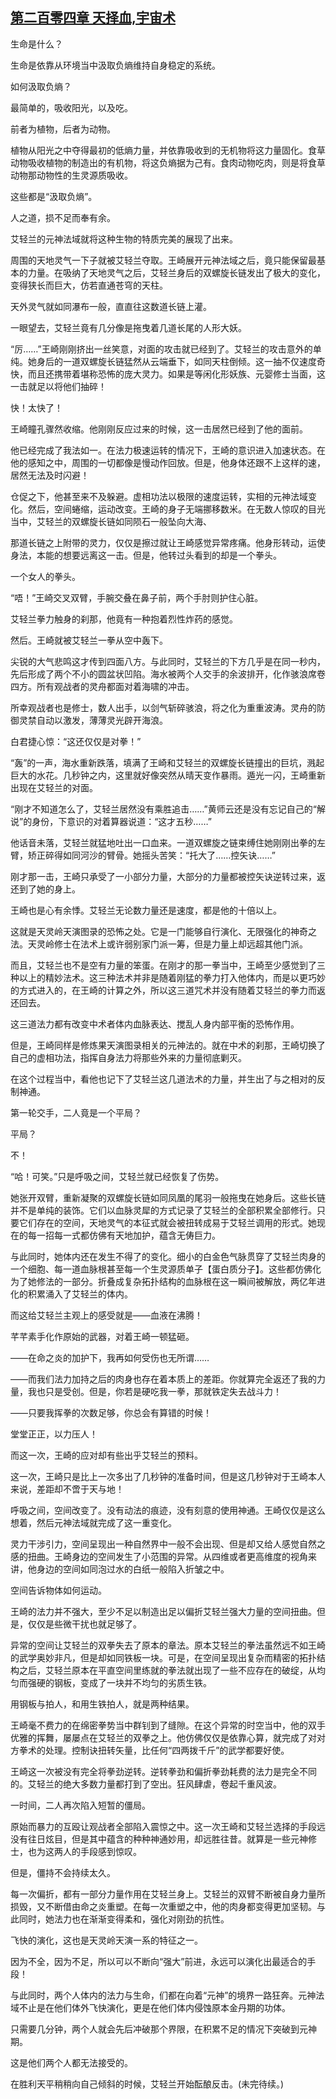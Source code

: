 ## [第二百零四章 天择血,宇宙术](https://www.xxbiquge.com/11_11207/9103718.html)


  生命是什么？

  生命是依靠从环境当中汲取负熵维持自身稳定的系统。

  如何汲取负熵？

  最简单的，吸收阳光，以及吃。

  前者为植物，后者为动物。

  植物从阳光之中夺得最初的低熵力量，并依靠吸收到的无机物将这力量固化。食草动物吸收植物的制造出的有机物，将这负熵据为己有。食肉动物吃肉，则是将食草动物那动物性的生灵源质吸收。

  这些都是“汲取负熵”。

  人之道，损不足而奉有余。

  艾轻兰的元神法域就将这种生物的特质完美的展现了出来。

  周围的天地灵气一下子就被艾轻兰夺取。王崎展开元神法域之后，竟只能保留最基本的力量。在吸纳了天地灵气之后，艾轻兰身后的双螺旋长链发出了极大的变化，变得狭长而巨大，仿若直通苍穹的天柱。

  天外灵气就如同瀑布一般，直直往这数道长链上灌。

  一眼望去，艾轻兰竟有几分像是拖曳着几道长尾的人形大妖。

  “厉……”王崎刚刚挤出一丝笑意，对面的攻击就已经到了。艾轻兰的攻击意外的单纯。她身后的一道双螺旋长链猛然从云端垂下，如同天柱倒倾。这一抽不仅速度奇快，而且还携带着堪称恐怖的庞大灵力。如果是等闲化形妖族、元婴修士当面，这一击就足以将他们抽碎！

  快！太快了！

  王崎瞳孔骤然收缩。他刚刚反应过来的时候，这一击居然已经到了他的面前。

  他已经完成了我法如一。在法力极速运转的情况下，王崎的意识进入加速状态。在他的感知之中，周围的一切都像是慢动作回放。但是，他身体还跟不上这样的速，居然无法及时闪避！

  仓促之下，他甚至来不及躲避。虚相功法以极限的速度运转，实相的元神法域变化。然后，空间蜷缩，运动改变。王崎的身子无端挪移数米。在无数人惊叹的目光当中，艾轻兰的双螺旋长链如同陨石一般坠向大海、

  那道长链之上附带的灵力，仅仅是擦过就让王崎感觉异常疼痛。他身形转动，运使身法，本能的想要远离这一击。但是，他转过头看到的却是一个拳头。

  一个女人的拳头。

  “唔！”王崎交叉双臂，手腕交叠在鼻子前，两个手肘则护住心脏。

  艾轻兰拳力触身的刹那，他竟有一种抱着烈性炸药的感觉。

  然后。王崎就被艾轻兰一拳从空中轰下。

  尖锐的大气悲鸣这才传到四面八方。与此同时，艾轻兰的下方几乎是在同一秒内，先后形成了两个不小的圆盆状凹陷。海水被两个人交手的余波排开，化作骇浪席卷四方。所有观战者的灵舟都面对着海啸的冲击。

  所幸观战者也是修士，数人出手，以剑气斩碎骇浪，将之化为重重波涛。灵舟的防御灵禁自动以激发，薄薄灵光辟开海浪。

  白君捷心惊：“这还仅仅是对拳！”

  “轰”的一声，海水重新跌落，填满了王崎和艾轻兰的双螺旋长链撞出的巨坑，溅起巨大的水花。几秒钟之内，这里就好像突然从晴天变作暴雨。遁光一闪，王崎重新出现在艾轻兰的对面。

  “刚才不知道怎么了，艾轻兰居然没有乘胜追击……”黄师云还是没有忘记自己的“解说”的身份，下意识的对着算器说道：“这才五秒……”

  他话音未落，艾轻兰就猛地吐出一口血来。一道双螺旋之链束缚住她刚刚出拳的左臂，矫正碎得如同河沙的臂骨。她摇头苦笑：“托大了……控矢诀……”

  刚才那一击，王崎只承受了一小部分力量，大部分的力量都被控矢诀逆转过来，返还到了她的身上。

  王崎也是心有余悸。艾轻兰无论数力量还是速度，都是他的十倍以上。

  这就是天灵岭天演图录的恐怖之处。它是一门能够自行演化、无限强化的神奇之法。天灵岭修士在法术上或许弱别家门派一筹，但是力量上却远超其他门派。

  而且，艾轻兰也不是空有力量的笨蛋。在刚才的那一拳当中，王崎至少感觉到了三种以上的精妙法术。这三种法术并非是随着刚猛的拳力打入他体内，而是以更巧妙的方式进入的，在王崎的计算之外，所以这三道咒术并没有随着艾轻兰的拳力而返还回去。

  这三道法力都有改变中术者体内血脉表达、搅乱人身内部平衡的恐怖作用。

  但是，王崎同样是修炼果天演图录相关的元神法的。就在中术的刹那，王崎切换了自己的虚相功法，指挥自身法力将那些外来的力量彻底剿灭。

  在这个过程当中，看他也记下了艾轻兰这几道法术的力量，并生出了与之相对的反制神通。

  第一轮交手，二人竟是一个平局？

  平局？

  不！

  “哈！可笑。”只是呼吸之间，艾轻兰就已经恢复了伤势。

  她张开双臂，重新凝聚的双螺旋长链如同凤凰的尾羽一般拖曳在她身后。这些长链并不是单纯的装饰。它们以血脉灵犀的方式记录了艾轻兰的全部积累全部修行。只要它们存在的空间，天地灵气的本征式就会被扭转成易于艾轻兰调用的形式。她现在的每一招每一式都仿佛有天地加护，蕴含无俦巨力。

  与此同时，她体内还在发生不得了的变化。细小的白金色气脉贯穿了艾轻兰肉身的一个细胞、每一道血脉根甚至每一个生灵源质单子【蛋白质分子】。这些都仿佛化为了她修法的一部分。折叠成复杂拓扑结构的血脉根在这一瞬间被解放，两亿年进化的积累涌入了艾轻兰的体内。

  而这给艾轻兰主观上的感受就是——血液在沸腾！

  芊芊素手化作原始的武器，对着王崎一顿猛砸。

  ——在命之炎的加护下，我再如何受伤也无所谓……

  ——而我们法力加持之后的肉身也存在着本质上的差距。你就算完全返还了我的力量，我也只是受创。但是，你若是硬吃我一拳，那就铁定失去战斗力！

  ——只要我挥拳的次数足够，你总会有算错的时候！

  堂堂正正，以力压人！

  而这一次，王崎的应对却有些出乎艾轻兰的预料。

  这一次，王崎只是比上一次多出了几秒钟的准备时间，但是这几秒钟对于王崎本人来说，差距却不啻于天与地！

  呼吸之间，空间改变了。没有动法的痕迹，没有刻意的使用神通。王崎仅仅是这么想着，然后元神法域就完成了这一重变化。

  灵力干涉引力，空间呈现出一种自然界中一般不会出现、但是却又给人感觉自然之感的扭曲。王崎身边的空间发生了小范围的异常。从四维或者更高维度的视角来讲，他身边的空间如同泡过水的白纸一般陷入折皱之中。

  空间告诉物体如何运动。

  王崎的法力并不强大，至少不足以制造出足以偏折艾轻兰强大力量的空间扭曲。但是，仅仅是些微干扰也就足够了。

  异常的空间让艾轻兰的双拳失去了原本的章法。原本艾轻兰的拳法虽然远不如王崎的武学奥妙非凡，但是却如同铁板一块。可是，在空间呈现出复杂而精密的拓扑结构之后，艾轻兰原本在平直空间里练就的拳法就出现了一些不应存在的破绽，从均匀而强硬的钢板，变成了一块并不均匀的劣质生铁。

  用钢板与拍人，和用生铁拍人，就是两种结果。

  王崎毫不费力的在绵密拳势当中群钊到了缝隙。在这个异常的时空当中，他的双手优雅的挥舞，屡屡点在艾轻兰的双拳之上。他仿佛仅仅是依靠心算，就完成了对对方拳术的处理。控制诀扭转矢量，比任何“四两拨千斤”的武学都要好使。

  王崎这一次被没有完全将拳劲逆转。逆转拳劲和偏折拳劲耗费的法力是完全不同的。艾轻兰的绝大多数力量都打到了空出。狂风肆虐，卷起千重风波。

  一时间，二人再次陷入短暂的僵局。

  原始而暴力的互殴让观战者全部陷入震惊之中。这一次王崎和艾轻兰选择的手段远没有往日炫目，但是其中蕴含的种种神通妙用，却远胜往昔。就算是一些元神修士，也为这两人的手段感到惊叹。

  但是，僵持不会持续太久。

  每一次偏折，都有一部分力量作用在艾轻兰身上。艾轻兰的双臂不断被自身力量所损毁，又不断借由命之炎重塑。在每一次重塑之中，他的肉身都变得更加坚韧。与此同时，她法力也在渐渐变得柔和，强化对刚劲的抗性。

  飞快的演化，这也是天灵岭天演一系的特征之一。

  因为不全，因为不足，所以可以不断向“强大”前进，永远可以演化出最适合的手段！

  与此同时，两个人体内的法力与生命，们都在向着“元神”的境界一路狂奔。元神法域不止是在他们体外飞快演化，更是在他们体内侵蚀原本金丹期的功体。

  只需要几分钟，两个人就会先后冲破那个界限，在积累不足的情况下突破到元神期。

  这是他们两个人都无法接受的。

  在胜利天平稍稍向自己倾斜的时候，艾轻兰开始酝酿反击。(未完待续。)
